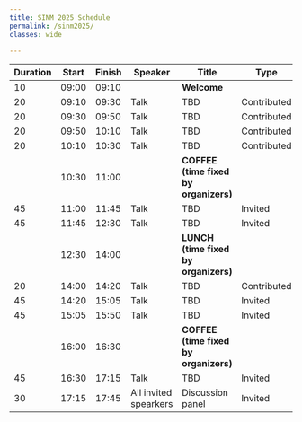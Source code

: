 ```yaml
---
title: SINM 2025 Schedule
permalink: /sinm2025/
classes: wide

---
```


|Duration|Start|Finish|Speaker               |Title                                                                                    |Type       |
|--------|-----|------|----------------------|-----------------------------------------------------------------------------------------|-----------|
|10      |09:00|09:10 |                      |**Welcome**                                                                              |           |
|20      |09:10|09:30 |Talk             |TBD                                        |Contributed|
|20      |09:30|09:50 |Talk            |TBD           |Contributed|
|20      |09:50|10:10 |Talk      |TBD                                 |Contributed|
|20      |10:10|10:30 |Talk   |TBD                           |Contributed|
|        |10:30|11:00 |                      |**COFFEE (time fixed by organizers)**                                                    |           |
|45      |11:00|11:45 |Talk     |TBD          |Invited    |
|45      |11:45|12:30 |Talk            |TBD                       |Invited    |
|        |12:30|14:00 |                      |**LUNCH (time fixed by organizers)**                                                     |           |
|20      |14:00|14:20 |Talk       |TBD                                |Contributed|
|45      |14:20|15:05 |Talk         |TBD                |Invited    |
|45      |15:05|15:50 |Talk      |TBD                                           |Invited    |
|        |16:00|16:30 |                      |**COFFEE (time fixed by organizers)**                                                    |           |
|45      |16:30|17:15 |Talk        |TBD                                                   |Invited    |
|30      |17:15|17:45 |All invited spearkers |Discussion panel                                                                         |Invited    |
